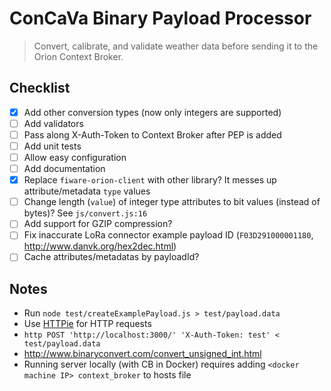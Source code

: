 # ConCaVa Binary Payload Processor

> Convert, calibrate, and validate weather data before sending it to the Orion Context Broker.

## Checklist

- [x] Add other conversion types (now only integers are supported)
- [ ] Add validators
- [ ] Pass along X-Auth-Token to Context Broker after PEP is added
- [ ] Add unit tests
- [ ] Allow easy configuration
- [ ] Add documentation
- [x] Replace `fiware-orion-client` with other library? It messes up attribute/metadata `type` values
- [ ] Change length (`value`) of integer type attributes to bit values (instead of bytes)? See `js/convert.js:16`
- [ ] Add support for GZIP compression?
- [ ] Fix inaccurate LoRa connector example payload ID (`F03D291000001180`, http://www.danvk.org/hex2dec.html)
- [ ] Cache attributes/metadatas by payloadId?

## Notes

- Run `node test/createExamplePayload.js > test/payload.data`
- Use [HTTPie](https://github.com/jkbrzt/httpie) for HTTP requests
- `http POST 'http://localhost:3000/' 'X-Auth-Token: test' < test/payload.data`
- http://www.binaryconvert.com/convert_unsigned_int.html
- Running server locally (with CB in Docker) requires adding `<docker machine IP> context_broker` to hosts file
